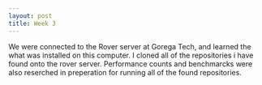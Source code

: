 ```yaml
---
layout: post
title: Week 3
---
```


We were connected to the Rover server at Gorega Tech, and learned the what was installed on this computer.
I cloned all of the repositories i have found onto the rover server.
Performance counts and benchmarcks were also reserched in preperation for running all of the found repositories.
